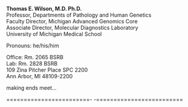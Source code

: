 **Thomas E. Wilson, M.D. Ph.D.**  
Professor, Departments of Pathology and Human Genetics  
Faculty Director, Michigan Advanced Genomics Core  
Associate Director, Molecular Diagnostics Laboratory  
University of Michigan Medical School

Pronouns: he/his/him

Office: Rm. 2065 BSRB  
Lab: Rm. 2828 BSRB  
109 Zina Pitcher Place SPC 2200  
Ann Arbor, MI 48109-2200  

making ends meet...

========================-    -=========================

